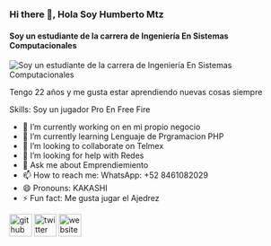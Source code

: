### Hi there 👋, Hola Soy Humberto Mtz
#### Soy un estudiante de la carrera de Ingeniería En Sistemas Computacionales
![Soy un estudiante de la carrera de Ingeniería En Sistemas Computacionales](https://yosoykakashi.github.io/)

Tengo 22 años y me gusta estar aprendiendo nuevas cosas siempre

Skills: Soy un jugador Pro En Free Fire

- 🔭 I’m currently working on en mi propio negocio 
- 🌱 I’m currently learning Lenguaje de Prgramacion PHP 
- 👯 I’m looking to collaborate on Telmex 
- 🤔 I’m looking for help with Redes 
- 💬 Ask me about Emprendiemiento 
- 📫 How to reach me: WhatsApp: +52 8461082029 
- 😄 Pronouns: KAKASHI 
- ⚡ Fun fact: Me gusta jugar el Ajedrez 


[<img src='https://cdn.jsdelivr.net/npm/simple-icons@3.0.1/icons/github.svg' alt='github' height='40'>](https://github.com/yosoykakashi)  [<img src='https://cdn.jsdelivr.net/npm/simple-icons@3.0.1/icons/twitter.svg' alt='twitter' height='40'>](https://twitter.com/@yosoyhumbe)  [<img src='https://cdn.jsdelivr.net/npm/simple-icons@3.0.1/icons/icloud.svg' alt='website' height='40'>](yosoykakashi.github.io)  


